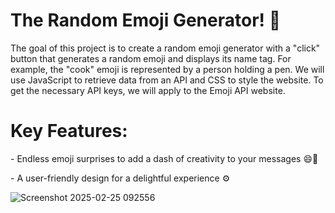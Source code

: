 <h1>The Random Emoji Generator! 🚀</h1>

<p>The goal of this project is to create a random emoji generator with a "click" button that generates a random emoji and displays its name tag.
For example, the "cook" emoji is represented by a person holding a pen. We will use JavaScript to retrieve data from an API and CSS to style the website. 
To get the necessary API keys, we will apply to the Emoji API website.</p>

<h1>Key Features:</h1>
<p>- Endless emoji surprises to add a dash of creativity to your messages 😄🎉</p>
<p>- A user-friendly design for a delightful experience ⚙️</p>

![Screenshot 2025-02-25 092556](https://github.com/user-attachments/assets/32d6ce82-ad9d-48fd-8d90-b7e27e362d87)




